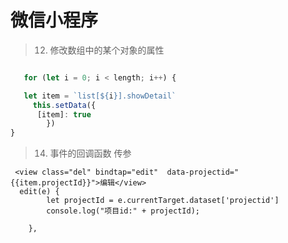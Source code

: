 # 微信小程序

> 12. 修改数组中的某个对象的属性

```JavaScript

   for (let i = 0; i < length; i++) {

   let item = `list[${i}].showDetail`
     this.setData({
      [item]: true
        })
}

```

> 14. 事件的回调函数 传参

```
 <view class="del" bindtap="edit"  data-projectid="{{item.projectId}}">编辑</view>
  edit(e) {
        let projectId = e.currentTarget.dataset['projectid']
        console.log("项目id:" + projectId);

    },
```
